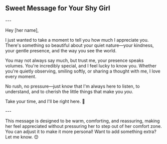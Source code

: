 ## Sweet Message for Your Shy Girl <br>
---<br>

Hey [her name],  

I just wanted to take a moment to tell you how much I appreciate you. There's something so beautiful about your quiet nature—your kindness, your gentle presence, and the way you see the world.  

You may not always say much, but trust me, your presence speaks volumes. You're incredibly special, and I feel lucky to know you. Whether you're quietly observing, smiling softly, or sharing a thought with me, I love every moment.  

No rush, no pressure—just know that I'm always here to listen, to understand, and to cherish the little things that make you _you_.  

Take your time, and I'll be right here. 💙  

---<br>

This message is designed to be warm, comforting, and reassuring, making her feel appreciated without pressuring her to step out of her comfort zone. You can adjust it to make it more personal! Want to add something extra? Let me know. 😊
